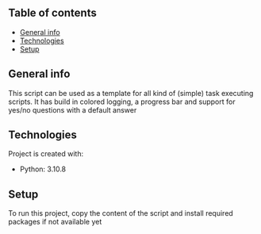 ## Table of contents
* [General info](#general-info)
* [Technologies](#technologies)
* [Setup](#setup)

## General info
This script can be used as a template for all kind of (simple) task executing scripts. It has build in colored logging, a progress bar and support for yes/no questions with a default answer
	
## Technologies
Project is created with:
* Python: 3.10.8
	
## Setup
To run this project, copy the content of the script and install required packages if not available yet

```
